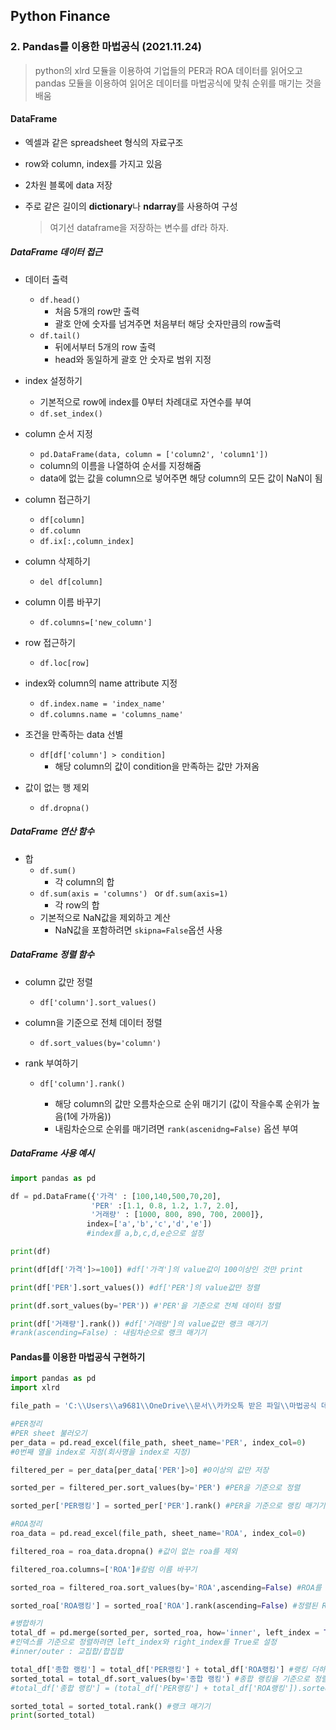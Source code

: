 ## Python Finance

### 2. Pandas를 이용한 마법공식 (2021.11.24)

> python의 xlrd 모듈을 이용하여 기업들의 PER과 ROA 데이터를 읽어오고pandas 모듈을 이용하여 읽어온 데이터를 마법공식에 맞춰 순위를 매기는 것을 배움



#### DataFrame

- 엑셀과 같은 spreadsheet 형식의 자료구조

- row와 column, index를 가지고 있음

- 2차원 블록에 data 저장

- 주로 같은 길이의 **dictionary**나 **ndarray**를 사용하여 구성

  > 여기선 dataframe을 저장하는 변수를 df라 하자.



##### DataFrame 데이터 접근

- 데이터 출력
  - `df.head()`
    - 처음 5개의 row만 출력
    - 괄호 안에 숫자를 넘겨주면 처음부터 해당 숫자만큼의 row출력
  - `df.tail()` 
    - 뒤에서부터 5개의 row 출력
    - head와 동일하게 괄호 안 숫자로 범위 지정

- index 설정하기
  - 기본적으로 row에 index를 0부터 차례대로 자연수를 부여
  - `df.set_index()` 
- column 순서 지정
  - `pd.DataFrame(data, column = ['column2', 'column1'])`
  - column의 이름을 나열하여 순서를 지정해줌
  - data에 없는 값을 column으로 넣어주면 해당 column의 모든 값이 NaN이 됨
- column 접근하기
  - `df[column]` 
  - `df.column`
  - `df.ix[:,column_index]`
- column 삭제하기
  - `del df[column]`
- column 이름 바꾸기
  - `df.columns=['new_column']`

- row 접근하기
  - `df.loc[row]` 
- index와 column의 name attribute 지정
  - `df.index.name = 'index_name'` 
  - `df.columns.name = 'columns_name'`
- 조건을 만족하는 data 선별
  - `df[df['column'] > condition]` 
    - 해당 column의 값이 condition을 만족하는 값만 가져옴
- 값이 없는 행 제외
  - `df.dropna()`



##### DataFrame 연산 함수

- 합
  - `df.sum()` 
    - 각 column의 합
  - `df.sum(axis = 'columns') ` or `df.sum(axis=1)`
    - 각 row의 합
  - 기본적으로 NaN값을 제외하고 계산
    - NaN값을 포함하려면 `skipna=False`옵션 사용



##### DataFrame 정렬 함수

- column 값만 정렬

  - `df['column'].sort_values()`

- column을 기준으로 전체 데이터 정렬

  - `df.sort_values(by='column')`

- rank 부여하기

  - `df['column'].rank()`

    - 해당 column의 값만 오름차순으로 순위 매기기 (값이 작을수록 순위가 높음(1에 가까움))
    - 내림차순으로 순위를 매기려면 `rank(ascenidng=False)` 옵션 부여

    

##### DataFrame 사용 예시

```python
import pandas as pd

df = pd.DataFrame({'가격' : [100,140,500,70,20],
                  'PER' :[1.1, 0.8, 1.2, 1.7, 2.0],
                  '거래량' : [1000, 800, 890, 700, 2000]},
                 index=['a','b','c','d','e'])
                 #index를 a,b,c,d,e순으로 설정

print(df)

print(df[df['가격']>=100]) #df['가격']의 value값이 100이상인 것만 print

print(df['PER'].sort_values()) #df['PER']의 value값만 정렬

print(df.sort_values(by='PER')) #'PER'을 기준으로 전체 데이터 정렬

print(df['거래량'].rank()) #df['거래량']의 value값만 랭크 매기기
#rank(ascending=False) : 내림차순으로 랭크 매기기
```

#### 

#### Pandas를 이용한 마법공식 구현하기

```python
import pandas as pd
import xlrd 

file_path = 'C:\\Users\\a9681\\OneDrive\\문서\\카카오톡 받은 파일\\마법공식 데이터.xlsx'

#PER정리
#PER sheet 불러오기
per_data = pd.read_excel(file_path, sheet_name='PER', index_col=0) 
#0번째 열을 index로 지정(회사명을 index로 지정)

filtered_per = per_data[per_data['PER']>0] #0이상의 값만 저장

sorted_per = filtered_per.sort_values(by='PER') #PER을 기준으로 정렬

sorted_per['PER랭킹'] = sorted_per['PER'].rank() #PER을 기준으로 랭킹 매기기

#ROA정리
roa_data = pd.read_excel(file_path, sheet_name='ROA', index_col=0)

filtered_roa = roa_data.dropna() #값이 없는 roa를 제외

filtered_roa.columns=['ROA']#칼럼 이름 바꾸기

sorted_roa = filtered_roa.sort_values(by='ROA',ascending=False) #ROA를 기준으로 내림차순으로 정렬

sorted_roa['ROA랭킹'] = sorted_roa['ROA'].rank(ascending=False) #정렬된 ROA의 랭킹 내림차순으로 매기기

#병합하기
total_df = pd.merge(sorted_per, sorted_roa, how='inner', left_index = True, right_index = True) 
#인덱스를 기준으로 정렬하려면 left_index와 right_index를 True로 설정
#inner/outer : 교집합/합집합

total_df['종합 랭킹'] = total_df['PER랭킹'] + total_df['ROA랭킹'] #랭킹 더하기
sorted_total = total_df.sort_values(by='종합 랭킹') #종합 랭킹을 기준으로 정렬
#total_df['종합 랭킹'] = (total_df['PER랭킹'] + total_df['ROA랭킹']).sorted_values(by='종합 랭킹')

sorted_total = sorted_total.rank() #랭크 매기기
print(sorted_total)
```



